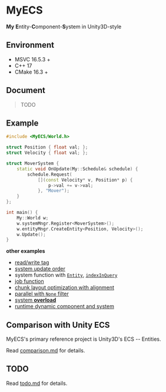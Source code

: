 # MyECS

**My** **E**ntity-**C**omponent-**S**ystem in Unity3D-style

## Environment

- MSVC 16.5.3 +
- C++ 17
- CMake 16.3 +

## Document

> TODO

## Example

```c++
#include <MyECS/World.h>

struct Position { float val; };
struct Velocity { float val; };

struct MoverSystem {
    static void OnUpdate(My::Schedule& schedule) {
        schedule.Request(
            [](const Velocity* v, Position* p) {
                p->val += v->val;
            }, "Mover");
    }
};

int main() {
    My::World w;
    w.systemMngr.Register<MoverSystem>();
    w.entityMngr.CreateEntity<Position, Velocity>();
    w.Update();
}
```

**other examples**

- [read/write tag](src/test/01_tag/main.cpp)
- [system update order](src/test/02_order/main.cpp)
- system function with [`Entity`](src/test/03_query_entity/main.cpp), [
  `indexInQuery`](src/test/09_idx_in_query/main.cpp)
- [job function](src/test/08_job/main.cpp)
- [chunk layout optimization with alignment](src/test/05_alignment/main.cpp)
- [parallel with `None` filter](src/test/06_none_parallel/main.cpp)
- [system **overload**](src/test/07_overload/main.cpp)
- [runtime dynamic component and system](src/test/11_runtime_cmpt/main.cpp)

## Comparison with Unity ECS

MyECS's primary reference project is Unity3D's ECS -- Entities.

Read [comparison.md](comparison.md) for details.

## TODO

Read [todo.md](todo.md) for details.
